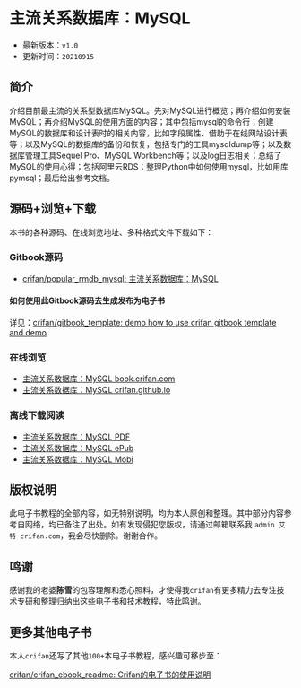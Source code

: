 # 主流关系数据库：MySQL

* 最新版本：`v1.0`
* 更新时间：`20210915`

## 简介

介绍目前最主流的关系型数据库MySQL。先对MySQL进行概览；再介绍如何安装MySQL；再介绍MySQL的使用方面的内容；其中包括mysql的命令行；创建MySQL的数据库和设计表时的相关内容，比如字段属性、借助于在线网站设计表等；以及MySQL的数据库的备份和恢复，包括专门的工具mysqldump等；以及数据库管理工具Sequel Pro、MySQL Workbench等；以及log日志相关；总结了MySQL的使用心得；包括阿里云RDS；整理Python中如何使用mysql，比如用库pymsql；最后给出参考文档。

## 源码+浏览+下载

本书的各种源码、在线浏览地址、多种格式文件下载如下：

### Gitbook源码

* [crifan/popular_rmdb_mysql: 主流关系数据库：MySQL](https://github.com/crifan/popular_rmdb_mysql)

#### 如何使用此Gitbook源码去生成发布为电子书

详见：[crifan/gitbook_template: demo how to use crifan gitbook template and demo](https://github.com/crifan/gitbook_template)

### 在线浏览

* [主流关系数据库：MySQL book.crifan.com](https://book.crifan.com/books/popular_rmdb_mysql/website)
* [主流关系数据库：MySQL crifan.github.io](https://crifan.github.io/popular_rmdb_mysql/website)

### 离线下载阅读

* [主流关系数据库：MySQL PDF](https://book.crifan.com/books/popular_rmdb_mysql/pdf/popular_rmdb_mysql.pdf)
* [主流关系数据库：MySQL ePub](https://book.crifan.com/books/popular_rmdb_mysql/epub/popular_rmdb_mysql.epub)
* [主流关系数据库：MySQL Mobi](https://book.crifan.com/books/popular_rmdb_mysql/mobi/popular_rmdb_mysql.mobi)

## 版权说明

此电子书教程的全部内容，如无特别说明，均为本人原创和整理。其中部分内容参考自网络，均已备注了出处。如有发现侵犯您版权，请通过邮箱联系我 `admin 艾特 crifan.com`，我会尽快删除。谢谢合作。

## 鸣谢

感谢我的老婆**陈雪**的包容理解和悉心照料，才使得我`crifan`有更多精力去专注技术专研和整理归纳出这些电子书和技术教程，特此鸣谢。

## 更多其他电子书

本人`crifan`还写了其他`100+`本电子书教程，感兴趣可移步至：

[crifan/crifan_ebook_readme: Crifan的电子书的使用说明](https://github.com/crifan/crifan_ebook_readme)
